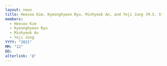 ```yaml
---
layout: news
title: Heesoo Kim, Kyeonghyeon Ryu, Minhyeok An, and Yeji Jung (M.S. Student) joined.
members:
  - Heesoo Kim
  - Kyeonghyeon Ryu
  - Minhyeok An
  - Yeji Jung
YYYY: "2021"
MM: "12"
DD: 
alterlink: '@'
---
```

